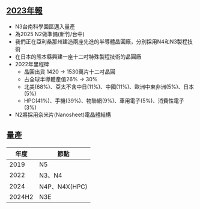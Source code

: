 ## [2023年報](https://doc.twse.com.tw/pdf/2022_2330_20230606F04_20230530_110125.pdf)
* N3台南科學園區邁入量產
* 為2025 N2做準備(新竹/台中)
* 我們正在亞利桑那州建造兩座先進的半導體晶圓廠，分別採用N4和N3製程技術
* 在日本的熊本縣興建一座十二吋特殊製程技術的晶圓廠
* 2022年里程碑
  * 晶圓出貨 1420 → 1530萬片十二吋晶圓
  * 占全球半導體產值26% → 30%
  * 北美(68%)、亞太不含中日(11%)、中國(11%)、歐洲中東非洲(5%)、日本(5%)
  * HPC(41%)、手機(39%)、物聯網(9%)、車用電子(5%)、消費性電子(3%)
* N2將採用奈米片(Nanosheet)電晶體結構

## 量產
|年度|節點|
|--|--|
|2019|N5|
|2022|N3、N4|
|2024|N4P、N4X(HPC)|
|2024H2|N3E|